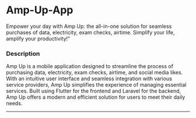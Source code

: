 
# Amp-Up-App

Empower your day with Amp Up: the all-in-one solution for seamless purchases of data, electricity, exam checks, airtime. Simplify your life, amplify your productivity!"

### Description

Amp Up is a mobile application designed to streamline the process of purchasing data, electricity, exam checks, airtime, and social media likes. With an intuitive user interface and seamless integration with various service providers, Amp Up simplifies the experience of managing essential services. Built using Flutter for the frontend and Laravel for the backend, Amp Up offers a modern and efficient solution for users to meet their daily needs.


---
